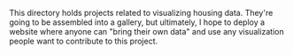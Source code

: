 This directory holds projects related to visualizing housing data.  They're going to be assembled into a gallery,
but ultimately, I hope to deploy a website where anyone can "bring their own data" and use any visualization people
want to contribute to this project.
